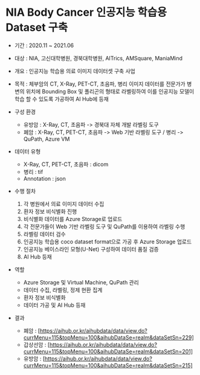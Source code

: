 # NIA Body Cancer 인공지능 학습용 Dataset 구축

- 기간 : 2020.11 ~ 2021.06

- 대상 : NIA, 고신대학병원, 경북대학병원, AITrics, AMSquare, ManiaMind

- 개요 : 인공지능 학습용 의료 이미지 데이터셋 구축 사업

- 목적 : 체부암의 CT, X-Ray, PET-CT, 초음파, 병리 이미지 데이터를 전문가가 병변의 위치에 Bounding Box 및 폴리곤의 형태로 라벨링하여 이를 인공지능 모델이 학습 할 수 있도록 가공하여 AI Hub에 등재

- 구성 환경
  - 유방암 : X-Ray, CT, 초음파 -> 경북대 자체 개발 라벨링 도구
  - 폐암 : X-Ray, CT, PET-CT, 초음파 -> Web 기반 라벨링 도구 / 병리 -> QuPath, Azure VM

- 데이터 유형
  - X-Ray, CT, PET-CT, 초음파 : dicom
  - 병리 : tif
  - Annotation : json

- 수행 절차
  1. 각 병원에서 의료 이미지 데이터 수집
  2. 환자 정보 비식별화 진행
  3. 비식별화 데이터를 Azure Storage로 업로드
  4. 각 전문가들이 Web 기반 라벨링 도구 및 QuPath를 이용하여 라벨링 수행
  5. 라벨링 데이터 검수
  6. 인공지능 학습용 coco dataset format으로 가공 후 Azure Storage 업로드
  7. 인공지능 베이스라인 모형(U-Net) 구성하여 데이터 품질 검증
  8. AI Hub 등재

- 역할
  - Azure Storage 및 Virtual Machine, QuPath 관리
  - 데이터 수집, 라벨링, 정제 현환 집계
  - 환자 정보 비식별화
  - 데이터 가공 및 AI Hub 등재

- 결과
  - 폐암 : [https://aihub.or.kr/aihubdata/data/view.do?currMenu=115&topMenu=100&aihubDataSe=realm&dataSetSn=229]
  - 갑상선암 : [https://aihub.or.kr/aihubdata/data/view.do?currMenu=115&topMenu=100&aihubDataSe=realm&dataSetSn=201]
  - 유방암 : [https://aihub.or.kr/aihubdata/data/view.do?currMenu=115&topMenu=100&aihubDataSe=realm&dataSetSn=215]
